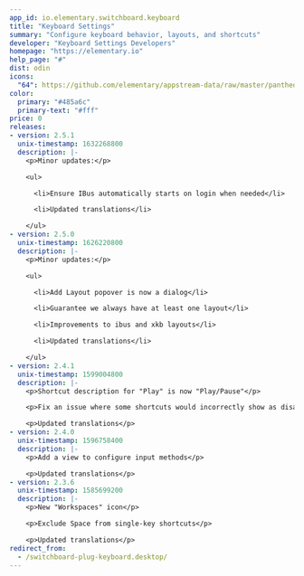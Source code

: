 ```yaml
---
app_id: io.elementary.switchboard.keyboard
title: "Keyboard Settings"
summary: "Configure keyboard behavior, layouts, and shortcuts"
developer: "Keyboard Settings Developers"
homepage: "https://elementary.io"
help_page: "#"
dist: odin
icons:
  "64": https://github.com/elementary/appstream-data/raw/master/pantheon-data/main/icons/64x64/switchboard-plug-keyboard_preferences-desktop-keyboard.png
color:
  primary: "#485a6c"
  primary-text: "#fff"
price: 0
releases:
- version: 2.5.1
  unix-timestamp: 1632268800
  description: |-
    <p>Minor updates:</p>

    <ul>

      <li>Ensure IBus automatically starts on login when needed</li>

      <li>Updated translations</li>

    </ul>
- version: 2.5.0
  unix-timestamp: 1626220800
  description: |-
    <p>Minor updates:</p>

    <ul>

      <li>Add Layout popover is now a dialog</li>

      <li>Guarantee we always have at least one layout</li>

      <li>Improvements to ibus and xkb layouts</li>

      <li>Updated translations</li>

    </ul>
- version: 2.4.1
  unix-timestamp: 1599004800
  description: |-
    <p>Shortcut description for "Play" is now "Play/Pause"</p>

    <p>Fix an issue where some shortcuts would incorrectly show as disabled</p>

    <p>Updated translations</p>
- version: 2.4.0
  unix-timestamp: 1596758400
  description: |-
    <p>Add a view to configure input methods</p>

    <p>Updated translations</p>
- version: 2.3.6
  unix-timestamp: 1585699200
  description: |-
    <p>New "Workspaces" icon</p>

    <p>Exclude Space from single-key shortcuts</p>

    <p>Updated translations</p>
redirect_from:
  - /switchboard-plug-keyboard.desktop/
---
```


